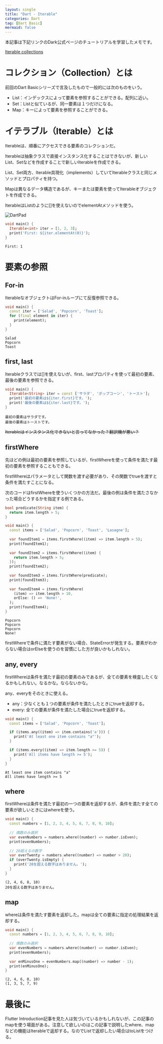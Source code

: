 ```yaml
---
layout: single
title: "Dart - Iterable"
categories: Dart
tag: [Dart Basic]
mermaid: false
---
```

本記事は下記リンクのDark公式ページのチュートリアルを学習したメモです。

[Iterable collections](https://dart.dev/codelabs/iterables)

# コレクション（Collection）とは

前回のDart Basicシリーズで言及したもので一般的には次のものをいう。

- List：インデックスによって要素を参照することができる。配列に近い。
- Set：Listと似ているが、同一要素は１つだけになる。
- Map：キーによって要素を参照することができる。

# イテラブル（Iterable）とは

Iterableは、順番にアクセスできる要素のコレクションだ。

Iterableは抽象クラスで直接インスタンス化することはできないが、新しいList、Setなどを作成することで新しいIterableを作成できる。

List、Set両方、Iterable具現化（implements）していてIterableクラスと同じメソッドとプロパティを持つ。

Mapは異なるデータ構造であるが、キーまたは要素を使ってIterableオブジェクトを作成できる。

IterableはListのように[]を使えないのでelementAtメソッドを使う。

![DartPad](/assets/images/2024-01-30-02-dart-03/image001.png)

```dart
void main() {
  Iterable<int> iter = [1, 2, 3];
  print('First: ${iter.elementAt(0)}');
}
```

```shell
First: 1
```
# 要素の参照

## For-in

IterableなオブジェクトはFor-inループにて反復参照できる。

```dart
void main() {
  const iter = ['Salad', 'Popcorn', 'Toast'];
  for (final element in iter) {
    print(element);
  }
}
```

```shell
Salad
Popcorn
Toast
```

## first, last

Iterableクラスでは[]を使えないが、first、lastプロパティを使って最初の要素、最後の要素を参照できる。

```dart
void main() {
  Iterable<String> iter = const ['サラダ', 'ポップコーン', 'トースト'];
  print('最初の要素は${iter.first}です。');
  print('最後の要素は${iter.last}です。');
}
```

```shell
最初の要素はサラダです。
最後の要素はトーストです。
```

~~Iterableはインスタンス化できないと言ってなかった？翻訳機が悪い？~~

## firstWhere

先ほどの例は最初の要素を参照しているが、firstWhereを使って条件を満たす最初の要素を参照することもできる。

firstWhereはパラメータとして関数を渡す必要があり、その関数でtrueを渡すと条件を満たすことになる。

次のコードはfirstWhereを使ういくつかの方法だ。最後の例は条件を満たさなかった場合どうするかを指定する例である。

```dart
bool predicate(String item) {
  return item.length > 5;
}

void main() {
  const items = ['Salad', 'Popcorn', 'Toast', 'Lasagne'];
  
  var foundItem1 = items.firstWhere((item) => item.length > 5);
  print(foundItem1);
  
  var foundItem2 = items.firstWhere((item) {
    return item.length > 5;
  });
  print(foundItem2);
  
  var foundItem3 = items.firstWhere(predicate);
  print(foundItem3);
  
  var foundItem4 = items.firstWhere(
    (item) => item.length > 10,
    orElse: () => 'None!',
  );
  print(foundItem4);
}
```

```shell
Popcorn
Popcorn
Popcorn
None!
```

firstWhereで条件に満たす要素がない場合、StateErrorが発生する。要素がわからない場合はorElseを使うのを習慣にした方が良いかもしれない。

## any, every

firstWhereは条件を満たす最初の要素のみであるが、全ての要素を検査したくなるかもしれない。なるかな。ならないかな。

any、everyをそのときに使える。

- any：少なくとも１つの要素が条件を満たしたときにtrueを返却する。
- every: 全ての要素が条件を満たした場合にtrueを返却する。

```dart
void main() {
  const items = ['Salad', 'Popcorn', 'Toast'];

  if (items.any((item) => item.contains('a'))) {
    print('At least one item contains "a"');
  }

  if (items.every((item) => item.length >= 5)) {
    print('All items have length >= 5');
  }
}
```

```shell
At least one item contains "a"
All items have length >= 5
```

## where

firstWhereは条件を満たす最初の一つの要素を返却するが、条件を満たす全ての要素が欲しいときにはwhereを使う。

```dart
void main() {
  const numbers = [1, 2, 3, 4, 5, 6, 7, 8, 9, 10];
  
  // 偶数のみ選択
  var evenNumbers = numbers.where((number) => number.isEven);
  print(evenNumbers);
  
  // 20超えるの数字
  var overTwenty = numbers.where((number) => number > 20);
  if (overTwenty.isEmpty) {
    print('20を超える数字はありません。');
  }
}
```

```shell
(2, 4, 6, 8, 10)
20を超える数字はありません。
```

## map

whereは条件を満たす要素を返却した。mapは全ての要素に指定の処理結果を返却する。

```dart
void main() {
  const numbers = [1, 2, 3, 4, 5, 6, 7, 8, 9, 10];
  
  // 偶数のみ選択
  var evenNumbers = numbers.where((number) => number.isEven);
  print(evenNumbers);
  
  var enMinusOne = evenNumbers.map((number) => number - 1);
  print(enMinusOne);
}
```

```shell
(2, 4, 6, 8, 10)
(1, 3, 5, 7, 9)
```

# 最後に

Flutter Introduction記事を見た人は気づいているかもしれないが、この記事のmapを使う場面がある。注意して欲しいのはこの記事で説明したwhere、mapなどの機能はIterableで返却する。なのでListで返却したい場合はtoListをつける。
